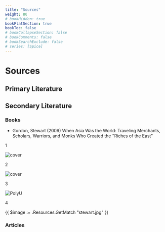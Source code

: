 ```yaml
---
title: "Sources"
weight: 80
# bookHidden: true
bookFlatSection: true
bookToc: false
# bookCollapseSection: false
# bookComments: false
# bookSearchExclude: false
# series: [Spice]
---
```


# Sources

## Primary Literature

## Secondary Literature

### Books

* Gordon, Stewart (2009) When Asia Was the World: Traveling Merchants, Scholars, Warriors, and Monks Who Created the "Riches of the East"

1

![cover](/images/books/stewart.jpg)

2

![cover](/images/stewart.png)

3

![PolyU](/images/univ-transparent.png)

4

{{ $image := .Resources.GetMatch "stewart.jpg" }}



### Articles